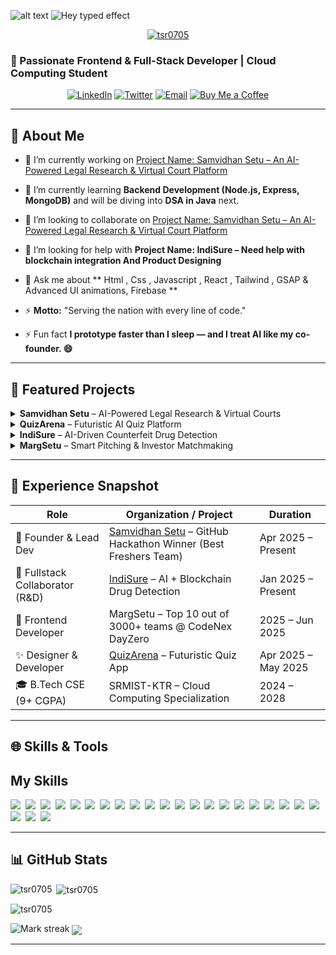 
![alt text](https://miro.medium.com/v2/resize:fit:828/format:webp/1*0N8CVKix7OGfBDsgh9DzrQ.gif)
![Hey typed effect](https://readme-typing-svg.herokuapp.com?font=Poppins&weight=500&size=25&pause=1000&width=435&lines=Hey+there%2C+I'm+Tanmay+Singh!+%F0%9F%91%8B)
<!-- PROFILE VIEWS & TROPHIES -->
<p align="center"> <a href="https://github.com/ryo-ma/github-profile-trophy"><img src="https://github-profile-trophy.vercel.app/?username=tsr0705" alt="tsr0705" /></a> </p>


### 🚀 Passionate Frontend & Full-Stack Developer | Cloud Computing Student 

<p align="center">
  <a href="https://linkedin.com/in/tanmay-singh-28395b345/"><img src="https://img.shields.io/badge/LinkedIn-Tanmay%20Singh-0A66C2?style=for-the-badge&logo=linkedin" alt="LinkedIn" /></a>
  <a href="https://twitter.com/tanmaysinghra18"><img src="https://img.shields.io/badge/Twitter-@tanmaysinghra18-1DA1F2?style=for-the-badge&logo=twitter" alt="Twitter" /></a>
  <a href="mailto:tanmaysingh8246@gmail.com"><img src="https://img.shields.io/badge/Email-tanmaysingh8246@gmail.com-D14836?style=for-the-badge&logo=gmail" alt="Email" /></a>
  <a href="https://buymeacoffee.com/tanmaysingh"><img src="https://img.shields.io/badge/Buy%20Me%20a%20Coffee-☕-ff69b4?style=for-the-badge&logo=buymeacoffee" alt="Buy Me a Coffee" /></a>
</p>

---

## 🌟 About Me

- 🔭 I’m currently working on [Project Name: Samvidhan Setu – An AI-Powered Legal Research & Virtual Court Platform](https://github.com/TSR0705/INNOVERSE-SAMVIDHAN-SETU.git)

- 🌱 I’m currently learning **Backend Development (Node.js, Express, MongoDB)** and will be diving into **DSA in Java** next.

- 👯 I’m looking to collaborate on [Project Name: Samvidhan Setu – An AI-Powered Legal Research & Virtual Court Platform](https://github.com/TSR0705/INNOVERSE-SAMVIDHAN-SETU.git)

- 🤝 I’m looking for help with **Project Name: IndiSure – Need help with blockchain integration And Product Designing**

- 💬 Ask me about ** Html , Css , Javascript , React , Tailwind , GSAP & Advanced UI animations, Firebase **

- ⚡ **Motto:** "Serving the nation with every line of code."
  
- ⚡ Fun fact **I prototype faster than I sleep — and I treat AI like my co-founder. 😄**
---

## 🚀 Featured Projects

<details>
<summary><strong>Samvidhan Setu</strong> – AI-Powered Legal Research & Virtual Courts</summary>

- 🔗 **Repo:** https://github.com/TSR0705/INNOVERSE-SAMVIDHAN-SETU  
- 🛠 **Tech:**  React.js | TailwindCSS | Framer Motion | Lottie | Gemini |Jitsi | Material UI
- ⭐ **Highlights:** AI-driven case summarization, real-time courtroom UI, predictive outcome engine
</details>


<details> <summary><strong>QuizArena</strong> – Futuristic AI Quiz Platform</summary>

- 🔗 **Repo:**  https://github.com/TSR0705/Quiz-Arena 
- 🛠 **Tech:**  React.js | Vite | TailwindCSS | Framer Motion | React Router | GSAP | Three.js | @react-three/fiber 
- ⭐ **Highlights:** 3D-themed animated quiz interface, subject-wise quiz filtering, real-time score feedback, interactive user experience
</details>

<details>
<summary><strong>IndiSure</strong> – AI-Driven Counterfeit Drug Detection</summary>

- 🔗 **Repo:**  *(coming soon…)* 
- 🛠 **Tech:**  *(coming soon…)* 
- ⭐ **Highlights:** AI-powered counterfeit drug detection, blockchain-based supply chain integrity, smart methods to eliminate counterfeit replacement steps
</details>

<details>
<summary><strong>MargSetu</strong> –  Smart Pitching & Investor Matchmaking</summary>

- 🔗 **Repo:** *(coming soon…)*  
- 🛠 **Tech:**  Vite | React.js | TailwindCSS | Framer Motion | Responsive Design | Chart.js | Jitsi | Material UI
- ⭐ **Highlights:** Live pitch deck interface, smart profiles for investors and pitchers, real-time matchmaking UX
</details>

---




## 📄 Experience Snapshot

| Role                              | Organization / Project                      | Duration           |
|-----------------------------------|---------------------------------------------|--------------------|
| 🧠 Founder & Lead Dev             | [Samvidhan Setu](https://github.com/TSR0705/INNOVERSE-SAMVIDHAN-SETU) – GitHub Hackathon Winner (Best Freshers Team) | Apr 2025 – Present |
| 🤝 Fullstack Collaborator (R&D)   | [IndiSure](https://github.com/TSR0705/INDISURE) – AI + Blockchain Drug Detection | Jan 2025 – Present |
| 🎯 Frontend Developer             | MargSetu – Top 10 out of 3000+ teams @ CodeNex DayZero |  2025 – Jun 2025 |
| ✨ Designer & Developer           | [QuizArena](https://github.com/TSR0705/QuizArena) – Futuristic Quiz App | Apr 2025 – May 2025 |
| 🎓 B.Tech CSE (9+ CGPA)           | SRMIST-KTR – Cloud Computing Specialization | 2024 – 2028         |


---

## 🌐 Skills & Tools


## My Skills

<img src="https://img.shields.io/badge/HTML-%23E34F26.svg?logo=html5&logoColor=white"> 
<img src="https://img.shields.io/badge/Tailwind%20CSS-%2338B2AC.svg?logo=tailwind-css&logoColor=white"> 
<img src="https://img.shields.io/badge/CSS-1572B6?logo=css3&logoColor=fff"> 
<img src="https://img.shields.io/badge/JavaScript-F7DF1E?logo=javascript&logoColor=000"> 
<img src="https://img.shields.io/badge/Java-%23ED8B00.svg?logo=openjdk&logoColor=white"> 
<img src="https://img.shields.io/badge/C-00599C?logo=c&logoColor=white"> 
<img src="https://img.shields.io/badge/C++-%2300599C.svg?logo=c%2B%2B&logoColor=white"> 
<img src="https://img.shields.io/badge/React-61DAFB?logo=react&logoColor=white"> 
<img src="https://img.shields.io/badge/Next.js-black?logo=next.js&logoColor=white"> 
<img src="https://img.shields.io/badge/Node.js-6DA55F?logo=node.js&logoColor=white"> 
<img src="https://img.shields.io/badge/Vite-646CFF?logo=vite&logoColor=fff"> 
<img src="https://img.shields.io/badge/Three.js-000?logo=threedotjs&logoColor=fff"> 
<img src="https://img.shields.io/badge/Firebase-039BE5?logo=Firebase&logoColor=white"> 
<img src="https://img.shields.io/badge/MongoDB-%234ea94b.svg?logo=mongodb&logoColor=white"> 
<img src="https://img.shields.io/badge/MySQL-4479A1?logo=mysql&logoColor=fff"> 
<img src="https://img.shields.io/badge/Postgres-%23316192.svg?logo=postgresql&logoColor=white"> 
<img src="https://img.shields.io/badge/ChatGPT-74aa9c?logo=openai&logoColor=white"> 
<img src="https://img.shields.io/badge/Hugging%20Face-FFD21E?logo=huggingface&logoColor=000"> 
<img src="https://img.shields.io/badge/GitHub-%23121011.svg?logo=github&logoColor=white"> 
<img src="https://img.shields.io/badge/npm-CB3837?logo=npm&logoColor=fff"> 
<img src="https://img.shields.io/badge/Vercel-%23000000.svg?logo=vercel&logoColor=white"> 
<img src="https://img.shields.io/badge/AWS-%23FF9900.svg?logo=amazon-web-services&logoColor=white"> 
<img src="https://img.shields.io/badge/Google%20Cloud-%234285F4.svg?logo=google-cloud&logoColor=white"> 
<img src="https://img.shields.io/badge/Python-3776AB?logo=python&logoColor=fff"> 



---

## 📊 GitHub Stats

<p><img align="left" src="https://github-readme-stats.vercel.app/api/top-langs?username=tsr0705&show_icons=true&locale=en&layout=compact" alt="tsr0705" /></p>
<p>&nbsp;<img align="center" src="https://github-readme-stats.vercel.app/api?username=tsr0705&show_icons=true&locale=en" alt="tsr0705" /></p>
<p><img align="center" src="https://github-readme-streak-stats.herokuapp.com/?user=tsr0705&" alt="tsr0705" /></p>



<img alt="Mark streak" src="https://github-readme-streak-stats-five-roan.vercel.app?user=TSR0705&theme=dark"></td><td width="50%" align="center">
<img align="center" src="https://readme-stats-fork-mauve.vercel.app/api/top-langs/?username=TSR0705&theme=dark&hide_border=false&no-bg=true&no-frame=true&langs_count=6"></td></tr></tbody></table>


---

